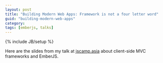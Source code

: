 ```yaml
---
layout: post
title: "Building Modern Web Apps: Framework is not a four letter word"
guid: "building-modern-web-apps"
category:
tags: [emberjs, talks]
---
```

{% include JB/setup %}

Here are the slides from my talk at [jscamp.asia](jscamp.asia) about client-side MVC frameworks and EmberJS.

<script async="1" class="speakerdeck-embed" data-id="e65ef5301d010130a7da1231381d6d46" data-ratio="1.33333333333333" src="//speakerdeck.com/assets/embed.js">
</script>
